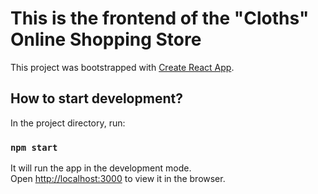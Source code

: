 # This is the frontend of the "Cloths" Online Shopping Store

This project was bootstrapped with [Create React App](https://github.com/facebook/create-react-app).

## How to start development?

In the project directory, run:

### `npm start`

It will run the app in the development mode.\
Open [http://localhost:3000](http://localhost:3000) to view it in the browser.
